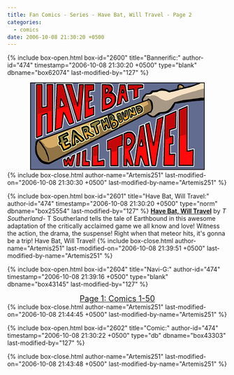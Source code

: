 ```yaml
---
title: Fan Comics - Series - Have Bat, Will Travel - Page 2
categories:
  - comics
date: 2006-10-08 21:30:20 +0500
---
```

{% include box-open.html box-id="2600" title="Bannerific:" author-id="474" timestamp="2006-10-08 21:30:20 +0500" type="blank" dbname="box62074" last-modified-by="127" %}
<center>
<img src="/comics/series/hbwt/HBWTlogo2.jpg" />
</center>
{% include box-close.html author-name="Artemis251" last-modified-on="2006-10-08 21:30:30 +0500" last-modified-by-name="Artemis251" %}

{% include box-open.html box-id="2601" title="Have Bat, Will Travel:" author-id="474" timestamp="2006-10-08 21:30:20 +0500" type="norm" dbname="box25554" last-modified-by="127" %}
<b><u>Have Bat, Will Travel</u></b> by <i>T Southerland</i>-  T Southerland tells the tale of Earthbound in this awesome adaptation of the critically acclaimed game we all know and love!  Witness the action, the drama, the suspense!  Right when that meteor hits, it's gonna be a trip!  Have Bat, Will Travel!
{% include box-close.html author-name="Artemis251" last-modified-on="2006-10-08 21:39:51 +0500" last-modified-by-name="Artemis251" %}

{% include box-open.html box-id="2604" title="Navi-G:" author-id="474" timestamp="2006-10-08 21:39:16 +0500" type="blank" dbname="box43145" last-modified-by="127" %}
<center><a href="http://www.starmen.net/comics/series/hbwt/index.php"><font size="4">Page 1: Comics 1-50</font></a></center>
{% include box-close.html author-name="Artemis251" last-modified-on="2006-10-08 21:44:45 +0500" last-modified-by-name="Artemis251" %}

{% include box-open.html box-id="2602" title="Comic:" author-id="474" timestamp="2006-10-08 21:30:22 +0500" type="db" dbname="box43303" last-modified-by="127" %}
<center><navigator search="`Content` LIKE 'Have Bat Will Travel%'" display="no" quantity="50" start="50" section="description" /><displaytor mode="twocolumnlist" /></center>
{% include box-close.html author-name="Artemis251" last-modified-on="2006-10-08 21:43:48 +0500" last-modified-by-name="Artemis251" %}
